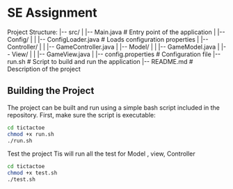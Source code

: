 # SE Assignment


Project Structure:
|-- src/
|   |-- Main.java                 # Entry point of the application
|   |-- Config/
|   |   |-- ConfigLoader.java    # Loads configuration properties
|   |-- Controller/
|   |   |-- GameController.java
|   |-- Model/
|   |   |-- GameModel.java
|   |-- View/
|   |   |-- GameView.java
|   |-- config.properties        # Configuration file
|-- run.sh                        # Script to build and run the application
|-- README.md                     # Description of the project


## Building the Project
The project can be built and run using a simple bash script included in the repository. First, make sure the script is executable:

```sh
cd tictactoe
chmod +x run.sh
./run.sh

```

Test the project 
Tis will run all the test for Model , view, Controller
```sh
cd tictactoe
chmod +x test.sh
./test.sh

```

